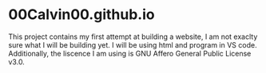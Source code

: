 # 00Calvin00.github.io
This project contains my first attempt at building a website, I am not exaclty sure what I will be building yet. I will be using html and program in VS code. Additionally, the liscence I am using is GNU Affero General Public License v3.0.
